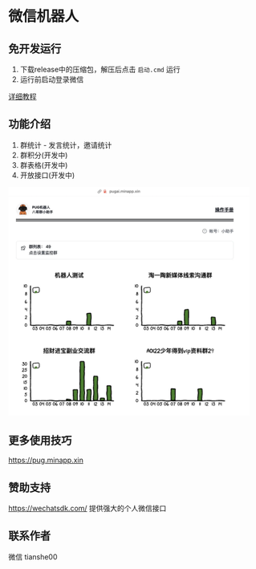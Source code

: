 # 微信机器人

## 免开发运行

1. 下载release中的压缩包，解压后点击 `启动.cmd` 运行
2. 运行前启动登录微信

[详细教程](https://pug.minapp.xin/doc/help)

## 功能介绍

1. 群统计 - 发言统计，邀请统计
2. 群积分(开发中)
3. 群表格(开发中)
4. 开放接口(开发中)

<img src="./screenshot/demo.webp" style="max-width:480px">

## 更多使用技巧

https://pug.minapp.xin

## 赞助支持

https://wechatsdk.com/ 提供强大的个人微信接口

## 联系作者

微信 tianshe00
